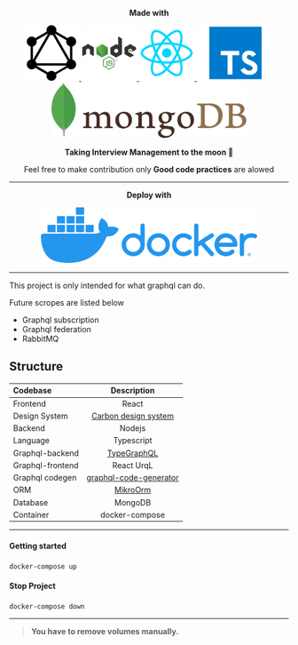 <p align="center">
  <strong>Made with</strong>
</p>
<a href="http://kishanjoshi.dev"><p align="center">
<img height=100 src="https://raw.githubusercontent.com/Robokishan/Campus-placement-app/main/img/graphql.png"/>
<img height=100 src="https://raw.githubusercontent.com/Robokishan/Campus-placement-app/main/img/nodejs.png"/>
<img height=100 src="https://raw.githubusercontent.com/Robokishan/Campus-placement-app/main/img/react.png"/>
<img height=100 src="https://raw.githubusercontent.com/Robokishan/Campus-placement-app/main/img/typescript.png"/>
<img height=100 src="https://raw.githubusercontent.com/Robokishan/Campus-placement-app/main/img/mongodb.png"/>
</p></a>
<p align="center">
  <strong>Taking Interview Management to the moon 🚀</strong>
</p>
<p align="center">
Feel free to make contribution only <strong>Good code practices</strong> are alowed
</p>
</p>

---

<p align="center">
  <strong>Deploy with</strong>
</p>
<a href="#"><p align="center">
<img height=100 src="https://raw.githubusercontent.com/Robokishan/Campus-placement-app/main/img/docker.png"/>
</p></a>

---

This project is only intended for what graphql can do.

Future scropes are listed below
- Graphql subscription
- Graphql federation
- RabbitMQ


## Structure

| Codebase              |      Description          |
| :-------------------- | :-----------------------: |
| Frontend  | React |
| Design System  | [Carbon design system](https://www.carbondesignsystem.com/) |
| Backend  |     Nodejs |
| Language | Typescript |
| Graphql-backend  |  [TypeGraphQL](https://typegraphql.com/)   |
| Graphql-frontend | React UrqL |
| Graphql codegen | [graphql-code-generator](https://www.graphql-code-generator.com/) |
| ORM | [MikroOrm](https://mikro-orm.io/) |
| Database | MongoDB |
| Container | docker-compose |

------------

#### Getting started
`docker-compose up`


#### Stop Project
`docker-compose down`

------------

> **You have to remove volumes manually.**

